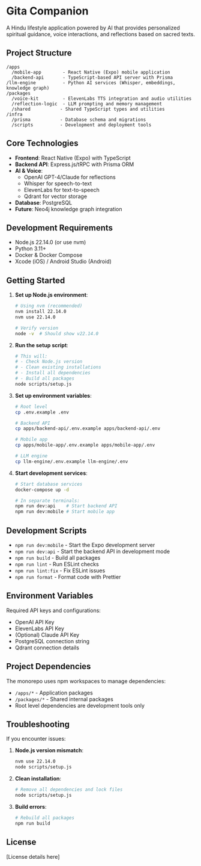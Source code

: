# Gita Companion

A Hindu lifestyle application powered by AI that provides personalized spiritual guidance, voice interactions, and reflections based on sacred texts.

## Project Structure

```
/apps
  /mobile-app        - React Native (Expo) mobile application
  /backend-api       - TypeScript-based API server with Prisma
/llm-engine          - Python AI services (Whisper, embeddings, knowledge graph)
/packages
  /voice-kit         - ElevenLabs TTS integration and audio utilities
  /reflection-logic  - LLM prompting and memory management
  /shared           - Shared TypeScript types and utilities
/infra
  /prisma           - Database schema and migrations
  /scripts          - Development and deployment tools
```

## Core Technologies

- **Frontend**: React Native (Expo) with TypeScript
- **Backend API**: Express.js/tRPC with Prisma ORM
- **AI & Voice**:
  - OpenAI GPT-4/Claude for reflections
  - Whisper for speech-to-text
  - ElevenLabs for text-to-speech
  - Qdrant for vector storage
- **Database**: PostgreSQL
- **Future**: Neo4j knowledge graph integration

## Development Requirements

- Node.js 22.14.0 (or use nvm)
- Python 3.11+
- Docker & Docker Compose
- Xcode (iOS) / Android Studio (Android)

## Getting Started

1. **Set up Node.js environment**:
   ```bash
   # Using nvm (recommended)
   nvm install 22.14.0
   nvm use 22.14.0
   
   # Verify version
   node -v  # Should show v22.14.0
   ```

2. **Run the setup script**:
   ```bash
   # This will:
   # - Check Node.js version
   # - Clean existing installations
   # - Install all dependencies
   # - Build all packages
   node scripts/setup.js
   ```

3. **Set up environment variables**:
   ```bash
   # Root level
   cp .env.example .env
   
   # Backend API
   cp apps/backend-api/.env.example apps/backend-api/.env
   
   # Mobile app
   cp apps/mobile-app/.env.example apps/mobile-app/.env
   
   # LLM engine
   cp llm-engine/.env.example llm-engine/.env
   ```

4. **Start development services**:
   ```bash
   # Start database services
   docker-compose up -d
   
   # In separate terminals:
   npm run dev:api    # Start backend API
   npm run dev:mobile # Start mobile app
   ```

## Development Scripts

- `npm run dev:mobile` - Start the Expo development server
- `npm run dev:api` - Start the backend API in development mode
- `npm run build` - Build all packages
- `npm run lint` - Run ESLint checks
- `npm run lint:fix` - Fix ESLint issues
- `npm run format` - Format code with Prettier

## Environment Variables

Required API keys and configurations:
- OpenAI API Key
- ElevenLabs API Key
- (Optional) Claude API Key
- PostgreSQL connection string
- Qdrant connection details

## Project Dependencies

The monorepo uses npm workspaces to manage dependencies:
- `/apps/*` - Application packages
- `/packages/*` - Shared internal packages
- Root level dependencies are development tools only

## Troubleshooting

If you encounter issues:

1. **Node.js version mismatch**:
   ```bash
   nvm use 22.14.0
   node scripts/setup.js
   ```

2. **Clean installation**:
   ```bash
   # Remove all dependencies and lock files
   node scripts/setup.js
   ```

3. **Build errors**:
   ```bash
   # Rebuild all packages
   npm run build
   ```

## License

[License details here]
